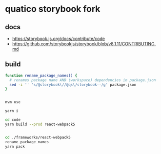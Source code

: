# quatico storybook fork

## docs

* <https://storybook.js.org/docs/contribute/code>
* <https://github.com/storybookjs/storybook/blob/v8.1.11/CONTRIBUTING.md>

## build

```bash
function rename_package_names() {
  # renames package name AND (workspace) dependencies in package.json
  sed -i '' 's/@storybook\//@qs\/storybook--/g' package.json 
}


nvm use

yarn i

cd code
yarn build --prod react-webpack5


cd ./frameworks/react-webpack5
rename_package_names
yarn pack
```
